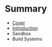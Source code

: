 # Summary

* [Cover](README.md)
* [Introduction](documentation/Introduction.md)
* Sandbox
* Build Systems

